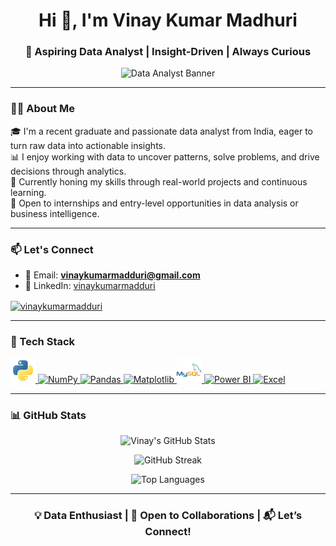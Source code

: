 <h1 align="center">Hi 👋, I'm Vinay Kumar Madhuri</h1>
<h3 align="center">🚀 Aspiring Data Analyst | Insight-Driven | Always Curious</h3>

<p align="center">
  <img src="https://github.com/avinash-218/avinash-218/assets/115407674/c9b9290f-c2c9-4a6a-ae3c-b827083103fd" alt="Data Analyst Banner" width="800"/>
</p>

---

### 🧑‍💻 About Me

🎓 I'm a recent graduate and passionate data analyst from India, eager to turn raw data into actionable insights.  
📊 I enjoy working with data to uncover patterns, solve problems, and drive decisions through analytics.  
🧠 Currently honing my skills through real-world projects and continuous learning.  
🚀 Open to internships and entry-level opportunities in data analysis or business intelligence.

---

### 📫 Let's Connect

- 📧 Email: **vinaykumarmadduri@gmail.com**  
- 💼 LinkedIn: [vinaykumarmadduri](https://www.linkedin.com/in/vinaykumarmadduri)

<p align="left">
  <a href="https://www.linkedin.com/in/vinaykumarmadduri" target="_blank">
    <img align="center" src="https://raw.githubusercontent.com/rahuldkjain/github-profile-readme-generator/master/src/images/icons/Social/linked-in-alt.svg" alt="vinaykumarmadduri" height="30" width="40" />
  </a>
</p>

---

### 🧰 Tech Stack

<p align="left">
  <!-- Programming & Data -->
  <a href="https://www.python.org/" target="_blank">
    <img src="https://raw.githubusercontent.com/devicons/devicon/master/icons/python/python-original.svg" alt="Python" width="40" height="40"/>
  </a>
  <a href="https://numpy.org/" target="_blank">
    <img src="https://upload.wikimedia.org/wikipedia/commons/3/31/NumPy_logo_2020.svg" alt="NumPy" width="40" height="40"/>
  </a>
  <a href="https://pandas.pydata.org/" target="_blank">
    <img src="https://cdn.worldvectorlogo.com/logos/pandas.svg" alt="Pandas" width="40" height="40"/>
  </a>
  <a href="https://matplotlib.org/" target="_blank">
    <img src="https://upload.wikimedia.org/wikipedia/commons/8/84/Matplotlib_icon.svg" alt="Matplotlib" width="40" height="40"/>
  </a>

  <!-- Database & BI Tools -->
  <a href="https://www.mysql.com/" target="_blank">
    <img src="https://raw.githubusercontent.com/devicons/devicon/master/icons/mysql/mysql-original-wordmark.svg" alt="MySQL" width="40" height="40"/>
  </a>
  <a href="https://powerbi.microsoft.com/" target="_blank">
    <img src="https://cdn.worldvectorlogo.com/logos/power-bi.svg" alt="Power BI" width="40" height="40"/>
  </a>
  <a href="https://www.microsoft.com/en-in/microsoft-365/excel" target="_blank">
    <img src="https://cdn.worldvectorlogo.com/logos/microsoft-excel-2013.svg" alt="Excel" width="40" height="40"/>
  </a>
</p>

---

### 📊 GitHub Stats

<p align="center">
  <img src="https://github-readme-stats.vercel.app/api?username=vinaykumar2331&show_icons=true&theme=radical" alt="Vinay's GitHub Stats" />
</p>

<p align="center">
  <img src="https://github-readme-streak-stats.herokuapp.com?user=vinaykumar2331&theme=radical&date_format=M%20j%5B%2C%20Y%5D" alt="GitHub Streak" />
</p>

<p align="center">
  <img src="https://github-readme-stats.vercel.app/api/top-langs/?username=vinaykumar2331&layout=compact&theme=radical" alt="Top Languages" />
</p>

---

<h3 align="center">💡 Data Enthusiast | 🤝 Open to Collaborations | 📬 Let’s Connect!</h3>
